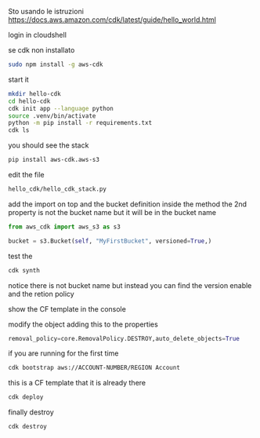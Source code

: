 Sto usando le istruzioni https://docs.aws.amazon.com/cdk/latest/guide/hello_world.html

login in cloudshell

se cdk non installato

```bash
sudo npm install -g aws-cdk
```

start it
```bash
mkdir hello-cdk
cd hello-cdk
cdk init app --language python
source .venv/bin/activate
python -m pip install -r requirements.txt
cdk ls
```
you should see the stack

```bash
pip install aws-cdk.aws-s3
```

edit the file
```bash
hello_cdk/hello_cdk_stack.py
```
add the import on top and the bucket definition inside the method
the 2nd property is not the bucket name but it will be in the bucket name
```python
from aws_cdk import aws_s3 as s3

bucket = s3.Bucket(self, "MyFirstBucket", versioned=True,)
```

test the
```bash
cdk synth
```
notice there is not bucket name but instead you can find the version enable and the retion policy

show the CF template in the console

modify the object adding this to the properties
```python
removal_policy=core.RemovalPolicy.DESTROY,auto_delete_objects=True
```

if you are running for the first time
```bash
cdk bootstrap aws://ACCOUNT-NUMBER/REGION Account
```
this is a CF template that it is already there

```bash
cdk deploy
```
finally destroy

```bash
cdk destroy
```
